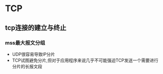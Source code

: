 # TCP

## tcp连接的建立与终止

### mss最大报文分组

+ UDP很容易导致IP分片
+ TCP试图避免分片,但对于应用程序来说几乎不可能强迫TCP发送一个需要进行分片的长报文段

